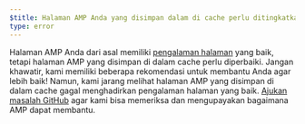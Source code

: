 ```yaml
---
$title: Halaman AMP Anda yang disimpan dalam di cache perlu ditingkatkan.
type: error
---
```


Halaman AMP Anda dari asal memiliki [pengalaman halaman](https://developers.google.com/search/docs/guides/page-experience) yang baik, tetapi halaman AMP yang disimpan di dalam cache perlu diperbaiki. Jangan khawatir, kami memiliki beberapa rekomendasi untuk membantu Anda agar lebih baik! Namun, kami jarang melihat halaman AMP yang disimpan di dalam cache gagal menghadirkan pengalaman halaman yang baik. [Ajukan masalah GitHub](https://github.com/ampproject/amphtml/issues/new?assignees=&labels=Type:+Page+experience&template=page-experience.md&title=Page+experience+issue) agar kami bisa memeriksa dan mengupayakan bagaimana AMP dapat membantu.
